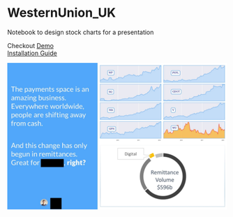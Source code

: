 # WesternUnion_UK
Notebook to design stock charts for a presentation

Checkout [Demo](https://moneyaccounts.com/)
<br />
[Installation Guide](https://moneyaccounts.com/)


![Image of stock charts](https://github.com/geoffyang/WesternUnion_analysis/blob/master/Presentation%20Slide.JPG?raw=true)
